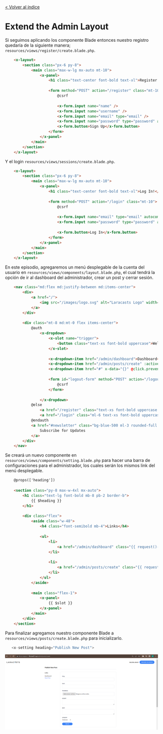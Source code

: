 [< Volver al índice](/docs/readme.md)

# Extend the Admin Layout

Si seguimos aplicando los componente Blade entonces nuestro registro quedaría de la siguiente manera; `resources/views/register/create.blade.php`.

```html
    <x-layout>
        <section class="px-6 py-8">
            <main class="max-w-lg mx-auto mt-10">
                <x-panel>
                    <h1 class="text-center font-bold text-xl">Register!</h1>

                    <form method="POST" action="/register" class="mt-10">
                        @csrf

                        <x-form.input name="name" />
                        <x-form.input name="username" />
                        <x-form.input name="email" type="email" />
                        <x-form.input name="password" type="password" autocomplete="new-password" />
                        <x-form.button>Sign Up</x-form.button>
                    </form>
                </x-panel>
            </main>
        </section>
    </x-layout>
```

Y el login `resources/views/sessions/create.blade.php`. 

```html
    <x-layout>
        <section class="px-6 py-8">
            <main class="max-w-lg mx-auto mt-10">
                <x-panel>
                    <h1 class="text-center font-bold text-xl">Log In!</h1>

                    <form method="POST" action="/login" class="mt-10">
                        @csrf

                        <x-form.input name="email" type="email" autocomplete="username"/>
                        <x-form.input name="password" type="password" autocomplete="current-password"/>

                        <x-form.button>Log In</x-form.button>
                    </form>
                </x-panel>
            </main>
        </section>
    </x-layout>
```

En este episodio, agregaremos un menú desplegable de la cuenta del usuario en `resources/views/components/layout.blade.php`, el cual tendrá la opción de ir al dashboard del administrador, crear un post y cerrar sesión.

```html
    <nav class="md:flex md:justify-between md:items-center">
        <div>
            <a href="/">
                <img src="/images/logo.svg" alt="Laracasts Logo" width="165" height="16">
            </a>
        </div>

        <div class="mt-8 md:mt-0 flex items-center">
            @auth
                <x-dropdown>
                    <x-slot name="trigger">
                        <button class="text-xs font-bold uppercase">Welcome, {{ auth()->user()->name }}!</button>
                    </x-slot>

                    <x-dropdown-item href="/admin/dashboard">Dashboard</x-dropdown-item>
                    <x-dropdown-item href="/admin/posts/create" :active="request()->is('admin/posts/create')">New Post</x-dropdown-item>
                    <x-dropdown-item href="#" x-data="{}" @click.prevent="document.querySelector('#logout-form').submit()">Log Out</x-dropdown-item>

                    <form id="logout-form" method="POST" action="/logout" class="hidden">
                        @csrf
                    </form>
                    
                </x-dropdown> 
            @else
                <a href="/register" class="text-xs font-bold uppercase {{ request()->is('register') ? 'text-blue-500' : '' }}">Register</a>
                <a href="/login" class="ml-6 text-xs font-bold uppercase {{ request()->is('login') ? 'text-blue-500' : '' }}">Log In</a>
            @endauth
            <a href="#newsletter" class="bg-blue-500 ml-3 rounded-full text-xs font-semibold text-white uppercase py-3 px-5">
                Subscribe for Updates
            </a>
        </div>
    </nav>
```

Se creará un nuevo componente en `resources/views/components/setting.blade.php` para hacer una barra de configuraciones para el administrador, los cuales serán los mismos link del menú desplegable. 

```html
    @props(['heading'])

    <section class="py-8 max-w-4xl mx-auto">
        <h1 class="text-lg font-bold mb-8 pb-2 border-b">
            {{ $heading }}
        </h1>

        <div class="flex">
            <aside class="w-48">
                <h4 class="font-semibold mb-4">Links</h4>

                <ul>
                    <li>
                        <a href="/admin/dashboard" class="{{ request()->is('admin/dashboard') ? 'text-blue-500' : '' }}">Dashboard</a>
                    </li>

                    <li>
                        <a href="/admin/posts/create" class="{{ request()->is('admin/posts/create') ? 'text-blue-500' : '' }}">New Post</a>
                    </li>
                </ul>
            </aside>

            <main class="flex-1">
                <x-panel>
                    {{ $slot }}
                </x-panel>
            </main>
        </div>
    </section>
```

Para finalizar agregamos nuestro componente Blade a `resources/views/posts/create.blade.php` para inicializarlo. 

```php
   <x-setting heading="Publish New Post">
```

![image](./images/ep66.png "Admin Web")